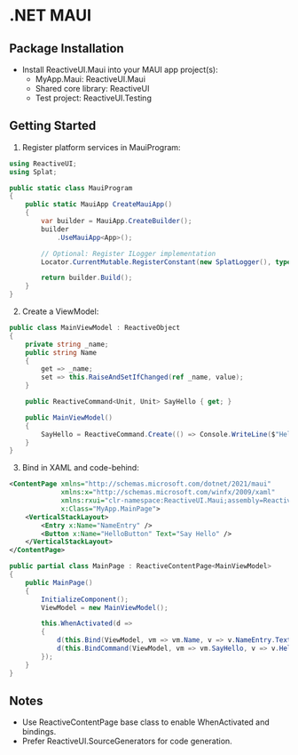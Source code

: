 # .NET MAUI

## Package Installation
- Install ReactiveUI.Maui into your MAUI app project(s):
  - MyApp.Maui: ReactiveUI.Maui
  - Shared core library: ReactiveUI
  - Test project: ReactiveUI.Testing

## Getting Started

1. Register platform services in MauiProgram:
```csharp
using ReactiveUI;
using Splat;

public static class MauiProgram
{
    public static MauiApp CreateMauiApp()
    {
        var builder = MauiApp.CreateBuilder();
        builder
            .UseMauiApp<App>();

        // Optional: Register ILogger implementation
        Locator.CurrentMutable.RegisterConstant(new SplatLogger(), typeof(ILogger));

        return builder.Build();
    }
}
```

2. Create a ViewModel:
```csharp
public class MainViewModel : ReactiveObject
{
    private string _name;
    public string Name
    {
        get => _name;
        set => this.RaiseAndSetIfChanged(ref _name, value);
    }

    public ReactiveCommand<Unit, Unit> SayHello { get; }

    public MainViewModel()
    {
        SayHello = ReactiveCommand.Create(() => Console.WriteLine($"Hello {Name}"));
    }
}
```

3. Bind in XAML and code-behind:
```xml
<ContentPage xmlns="http://schemas.microsoft.com/dotnet/2021/maui"
             xmlns:x="http://schemas.microsoft.com/winfx/2009/xaml"
             xmlns:rxui="clr-namespace:ReactiveUI.Maui;assembly=ReactiveUI.Maui"
             x:Class="MyApp.MainPage">
    <VerticalStackLayout>
        <Entry x:Name="NameEntry" />
        <Button x:Name="HelloButton" Text="Say Hello" />
    </VerticalStackLayout>
</ContentPage>
```
```csharp
public partial class MainPage : ReactiveContentPage<MainViewModel>
{
    public MainPage()
    {
        InitializeComponent();
        ViewModel = new MainViewModel();

        this.WhenActivated(d =>
        {
            d(this.Bind(ViewModel, vm => vm.Name, v => v.NameEntry.Text));
            d(this.BindCommand(ViewModel, vm => vm.SayHello, v => v.HelloButton));
        });
    }
}
```

## Notes
- Use ReactiveContentPage<TViewModel> base class to enable WhenActivated and bindings.
- Prefer ReactiveUI.SourceGenerators for code generation.
